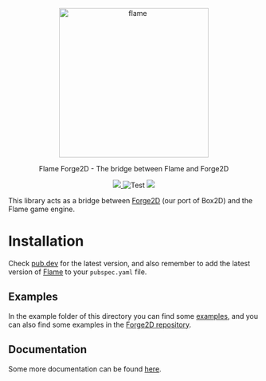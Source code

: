 <p align="center">
  <a href="https://flame-engine.org">
    <img alt="flame" width="300px" src="https://raw.githubusercontent.com/flame-engine/forge2d/main/design/with-text.png">
  </a>
</p>

<p align="center">
  Flame Forge2D - The bridge between Flame and Forge2D
</p>

<p align="center">
  <a title="Pub" href="https://pub.dev/packages/flame_forge2d/versions#prerelease">
    <img src="https://img.shields.io/pub/v/flame_forge2d.svg?style=popout" />
  </a>
  <img src="https://github.com/flame-engine/flame_forge2d/workflows/Test/badge.svg?branch=main&event=push" alt="Test" />
  <a title="Discord" href="https://discord.gg/pxrBmy4">
    <img src="https://img.shields.io/discord/509714518008528896.svg" />
  </a>
</p>

This library acts as a bridge between [Forge2D](https://github.com/flame-engine/forge2d) (our port
of Box2D) and the Flame game engine.


# Installation

Check [pub.dev](https://pub.dev/packages/flame_forge2d/install) for the latest version, and also
remember to add the latest version of [Flame](https://pub.dev/packages/flame/install) to your
`pubspec.yaml` file.


## Examples

In the example folder of this directory you can find some
[examples](https://github.com/flame-engine/flame/tree/main/examples/lib/stories/bridge_libraries/forge2d), and you
can also find some examples in the
[Forge2D repository](https://github.com/flame-engine/forge2d/tree/main/example).


## Documentation
Some more documentation can be found
[here](https://docs.flame-engine.org/main/other_modules/forge2d.html).

